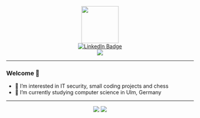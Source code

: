 <div id="header" align="center">
  <img src="https://media.giphy.com/media/SUcApSWjPwQMARvcM8/giphy.gif" width="100" height="100"/>
</div>

<div id="badges" align="center">
  <a href="https://www.linkedin.com/in/moritz-wieland">
    <img src="https://img.shields.io/badge/LinkedIn-blue?style=for-the-badge&logo=linkedin&logoColor=white" alt="LinkedIn Badge"/>
  </a>
</div>

<div id="counter" align="center">
  <img src="https://komarev.com/ghpvc/?username=mowi12&style=flat-square&color=green"/>
</div>

---

### Welcome 👋

- :telescope: I’m interested in IT security, small coding projects and chess
- :seedling: I’m currently studying computer science in Ulm, Germany

---

<div id="stats" align="center">
  <img src="https://github-readme-stats-deploy-umber.vercel.app/api?username=mowi12&title_color=c9d1d9&icon_color=866b37&hide_border=true&show_icons=true&text_color=9f9f9f&bg_color=0d1117"/>
  <img src="https://github-readme-stats-deploy-umber.vercel.app/api/top-langs/?username=mowi12&hide=css,gherkin&langs_count=11&title_color=c9d1d9&icon_color=79ff97&hide_border=true&text_color=9f9f9f&bg_color=0d1117&layout=compact&card_width=250">
</div>
